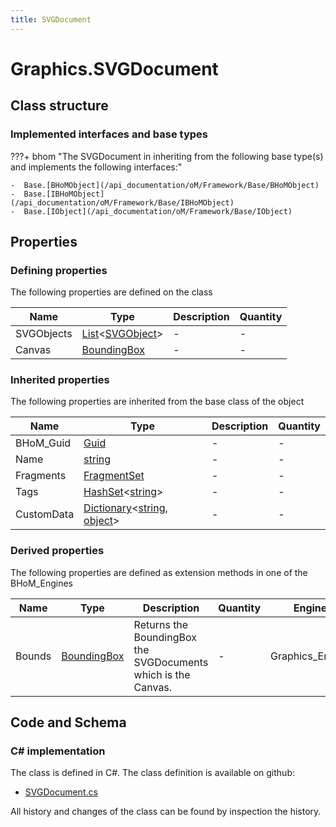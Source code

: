 ```yaml
---
title: SVGDocument
---
```


# Graphics.SVGDocument



## Class structure

### Implemented interfaces and base types

???+ bhom "The SVGDocument in inheriting from the following base type(s) and implements the following interfaces:"

    -  Base.[BHoMObject](/api_documentation/oM/Framework/Base/BHoMObject)
    -  Base.[IBHoMObject](/api_documentation/oM/Framework/Base/IBHoMObject)
    -  Base.[IObject](/api_documentation/oM/Framework/Base/IObject)


## Properties



### Defining properties

The following properties are defined on the class

| Name             | Type             | Description      | Quantity         |
|------------------|------------------|------------------|------------------|
| SVGObjects | [List](https://learn.microsoft.com/en-us/dotnet/api/System.Collections.Generic.List-1?view=netstandard-2.0)&lt;[SVGObject](/api_documentation/oM/Graphics/Graphics/SVGObject)&gt; | - | - |
| Canvas | [BoundingBox](/api_documentation/oM/Dimensional/Geometry/BoundingBox) | - | - |


### Inherited properties
The following properties are inherited from the base class of the object

| Name             | Type             | Description      | Quantity         |
|------------------|------------------|------------------|------------------|
| BHoM_Guid | [Guid](https://learn.microsoft.com/en-us/dotnet/api/System.Guid?view=netstandard-2.0) | - | - |
| Name | [string](https://learn.microsoft.com/en-us/dotnet/api/System.String?view=netstandard-2.0) | - | - |
| Fragments | [FragmentSet](/api_documentation/oM/Framework/Base/FragmentSet) | - | - |
| Tags | [HashSet](https://learn.microsoft.com/en-us/dotnet/api/System.Collections.Generic.HashSet-1?view=netstandard-2.0)&lt;[string](https://learn.microsoft.com/en-us/dotnet/api/System.String?view=netstandard-2.0)&gt; | - | - |
| CustomData | [Dictionary](https://learn.microsoft.com/en-us/dotnet/api/System.Collections.Generic.Dictionary-2?view=netstandard-2.0)&lt;[string](https://learn.microsoft.com/en-us/dotnet/api/System.String?view=netstandard-2.0), [object](https://learn.microsoft.com/en-us/dotnet/api/System.Object?view=netstandard-2.0)&gt; | - | - |


### Derived properties

The following properties are defined as extension methods in one of the BHoM_Engines

| Name             | Type             | Description      | Quantity         | Engine           |
|------------------|------------------|------------------|------------------|------------------|
| Bounds | [BoundingBox](/api_documentation/oM/Dimensional/Geometry/BoundingBox) | Returns the BoundingBox the SVGDocuments which is the Canvas. | - | Graphics_Engine |


## Code and Schema

### C# implementation

The class is defined in C#. The class definition is available on github:

- [SVGDocument.cs](https://github.com/BHoM/BHoM/blob/develop/Graphics_oM/SVG/SVGDocument.cs)

All history and changes of the class can be found by inspection the history.
